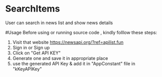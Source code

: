 # SearchItems
User can search in news list and show news details 


#Usage
Before using or running source code , kindly folllow these steps:
1. Visit that website https://newsapi.org/?ref=apilist.fun
2. Sign in or Sign up 
3. Click on "Get API KEY"
4. Generate one and save it in appropriate place
5. use the generated API Key & add it in "AppConstant" file in "kKeyAPIKey"
